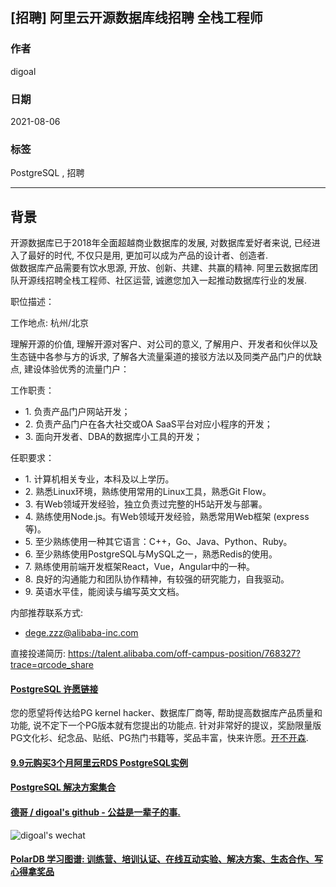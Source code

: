 ## [招聘] 阿里云开源数据库线招聘 全栈工程师  
  
### 作者  
digoal  
  
### 日期  
2021-08-06  
  
### 标签  
PostgreSQL , 招聘   
  
----  
  
## 背景  
开源数据库已于2018年全面超越商业数据库的发展, 对数据库爱好者来说, 已经进入了最好的时代, 不仅只是用, 更加可以成为产品的设计者、创造者.      
做数据库产品需要有饮水思源, 开放、创新、共建、共赢的精神. 阿里云数据库团队开源线招聘全栈工程师、社区运营, 诚邀您加入一起推动数据库行业的发展.    
  
职位描述：    
  
工作地点: 杭州/北京  
  
理解开源的价值, 理解开源对客户、对公司的意义, 了解用户、开发者和伙伴以及生态链中各参与方的诉求, 了解各大流量渠道的接驳方法以及同类产品门户的优缺点, 建设体验优秀的流量门户：   
  
工作职责：   
- 1\. 负责产品门户网站开发；  
- 2\. 负责产品门户在各大社交或OA SaaS平台对应小程序的开发；  
- 3\. 面向开发者、DBA的数据库小工具的开发；  
  
任职要求：  
- 1\. 计算机相关专业，本科及以上学历。  
- 2\. 熟悉Linux环境，熟练使用常用的Linux工具，熟悉Git Flow。  
- 3\. 有Web领域开发经验，独立负责过完整的H5站开发与部署。  
- 4\. 熟练使用Node.js。有Web领域开发经验，熟悉常⽤Web框架 (express等)。  
- 5\. 至少熟练使用⼀种其它语⾔：C++，Go、Java、Python、Ruby。  
- 6\. 至少熟练使用PostgreSQL与MySQL之一，熟悉Redis的使用。  
- 7\. 熟练使用前端开发框架React，Vue，Angular中的一种。  
- 8\. 良好的沟通能力和团队协作精神，有较强的研究能力，自我驱动。  
- 9\. 英语水平佳，能阅读与编写英文文档。  
  
内部推荐联系方式:  
- dege.zzz@alibaba-inc.com  
  
直接投递简历: https://talent.alibaba.com/off-campus-position/768327?trace=qrcode_share  
  
  
  
#### [PostgreSQL 许愿链接](https://github.com/digoal/blog/issues/76 "269ac3d1c492e938c0191101c7238216")
您的愿望将传达给PG kernel hacker、数据库厂商等, 帮助提高数据库产品质量和功能, 说不定下一个PG版本就有您提出的功能点. 针对非常好的提议，奖励限量版PG文化衫、纪念品、贴纸、PG热门书籍等，奖品丰富，快来许愿。[开不开森](https://github.com/digoal/blog/issues/76 "269ac3d1c492e938c0191101c7238216").  
  
  
#### [9.9元购买3个月阿里云RDS PostgreSQL实例](https://www.aliyun.com/database/postgresqlactivity "57258f76c37864c6e6d23383d05714ea")
  
  
#### [PostgreSQL 解决方案集合](https://yq.aliyun.com/topic/118 "40cff096e9ed7122c512b35d8561d9c8")
  
  
#### [德哥 / digoal's github - 公益是一辈子的事.](https://github.com/digoal/blog/blob/master/README.md "22709685feb7cab07d30f30387f0a9ae")
  
  
![digoal's wechat](../pic/digoal_weixin.jpg "f7ad92eeba24523fd47a6e1a0e691b59")
  
  
#### [PolarDB 学习图谱: 训练营、培训认证、在线互动实验、解决方案、生态合作、写心得拿奖品](https://www.aliyun.com/database/openpolardb/activity "8642f60e04ed0c814bf9cb9677976bd4")
  
